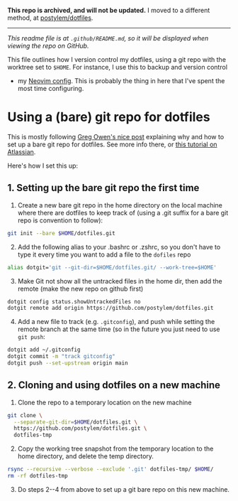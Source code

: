 __This repo is archived, and will not be updated.__ I moved to a different method, at [postylem/dotfiles](https://github.com/postylem/dotfiles).

----

_This readme file is at `.github/README.md`, so it will be displayed when viewing the repo on GitHub._

This file outlines how I version control my dotfiles, using a git repo with the worktree set to `$HOME`.
For instance, I use this to backup and version control 

- my [Neovim config](../.config/nvim). This is probably the thing in here that I've spent the most time configuring.

# Using a (bare) git repo for dotfiles

This is mostly following [Greg Owen's nice post](https://stegosaurusdormant.com/bare-git-repo/) explaining why and how to set up a bare git repo for dotfiles. See more info there, or [this tutorial on Atlassian](https://www.atlassian.com/git/tutorials/dotfiles).

Here's how I set this up:

## 1. Setting up the bare git repo the first time

1. Create a new bare git repo in the home directory on the local machine where there are dotfiles to keep track of (using a .git suffix for a bare git repo is convention to follow):
```bash
git init --bare $HOME/dotfiles.git
```

2. Add the following alias to your .bashrc or .zshrc, so you don't have to type it every time you want to add a file to the `dofiles` repo
```bash
alias dotgit='git --git-dir=$HOME/dotfiles.git/ --work-tree=$HOME'
```

3. Make Git not show all the untracked files in the home dir, then add the remote (make the new repo on github first)
```bash
dotgit config status.showUntrackedFiles no
dotgit remote add origin https://github.com/postylem/dotfiles.git
```

4. Add a new file to track (e.g. `.gitconfig`), and push while setting the remote branch at the same time (so in the future you just need to use `git push`:
```bash
dotgit add ~/.gitconfig
dotgit commit -m "track gitconfig"
dotgit push --set-upstream origin main
```

## 2. Cloning and using dotfiles on a new machine

1. Clone the repo to a temporary location on the new machine
```bash
git clone \
  --separate-git-dir=$HOME/dotfiles.git \
  https://github.com/postylem/dotfiles.git \
  dotfiles-tmp
```

2. Copy the working tree snapshot from the temporary location to the home directory, and delete the temp directory.
```bash
rsync --recursive --verbose --exclude '.git' dotfiles-tmp/ $HOME/
rm -rf dotfiles-tmp
```

3. Do steps 2--4 from above to set up a git bare repo on this new machine.
